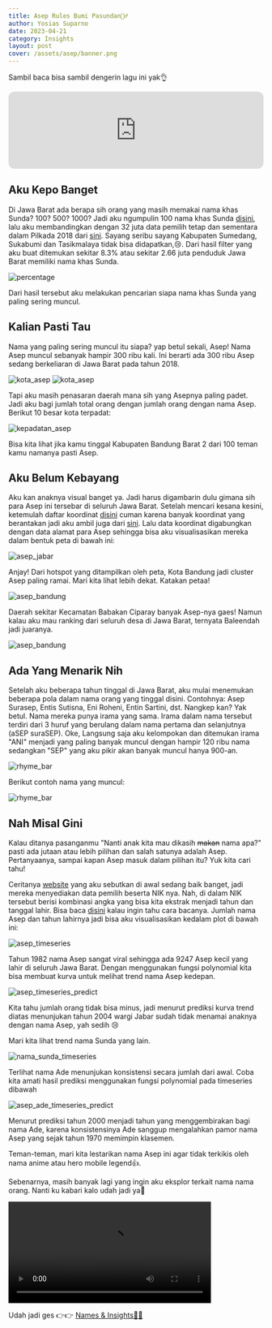 ```yaml
---
title: Asep Rules Bumi Pasundan🙆‍♂️
author: Yosias Suparno
date: 2023-04-21
category: Insights
layout: post
cover: /assets/asep/banner.png
---
```


Sambil baca bisa sambil dengerin lagu ini yak👌

<iframe style="border-radius:12px" src="https://open.spotify.com/embed/track/6Mtm1xsfggzN4ZSWe0d78L?utm_source=generator" width="100%" height="152" frameBorder="0" allowfullscreen="" allow="autoplay; clipboard-write; encrypted-media; fullscreen; picture-in-picture" loading="lazy"></iframe>


## Aku Kepo Banget
Di Jawa Barat ada berapa sih orang yang masih memakai nama khas Sunda? 100? 500? 1000?
Jadi aku ngumpulin 100 nama khas Sunda [disini](https://github.com/yosiasm/names_and_insights/blob/main/daftar_nama_sunda.csv), lalu aku membandingkan dengan 32 juta data pemilih tetap dan sementara dalam Pilkada 2018 dari [sini](https://datapemilu.kpu.go.id/pilkada2018). Sayang seribu sayang Kabupaten Sumedang, Sukabumi dan Tasikmalaya tidak bisa didapatkan,😢. Dari hasil filter yang aku buat ditemukan sekitar 8.3% atau sekitar 2.66 juta penduduk Jawa Barat memiliki nama khas Sunda.

![percentage](/assets/asep/count.png)

Dari hasil tersebut aku melakukan pencarian siapa nama khas Sunda yang paling sering muncul.

## Kalian Pasti Tau
Nama yang paling sering muncul itu siapa? yap betul sekali, Asep! Nama Asep muncul sebanyak hampir 300 ribu kali. Ini berarti ada 300 ribu Asep sedang berkeliaran di Jawa Barat pada tahun 2018.

![kota_asep](/assets/asep/sunda_first_row.png)
![kota_asep](/assets/asep/sunda_second_row.png)

Tapi aku masih penasaran daerah mana sih yang Asepnya paling padet. Jadi aku bagi jumlah total orang dengan jumlah orang dengan nama Asep. Berikut 10 besar kota terpadat:

![kepadatan_asep](/assets/asep/sunda_asep_density.png)

Bisa kita lihat jika kamu tinggal Kabupaten Bandung Barat 2 dari 100 teman kamu namanya pasti Asep.

## Aku Belum Kebayang
Aku kan anaknya visual banget ya. Jadi harus digambarin dulu gimana sih para Asep ini tersebar di seluruh Jawa Barat. Setelah mencari kesana kesini, ketemulah daftar koordinat [disini](https://opendata.jabarprov.go.id/id/dataset/daftar-titik-koordinat-desa-berdasarkan-desakelurahan-di-jawa-barat) cuman karena banyak koordinat yang berantakan jadi aku ambil juga dari [sini](https://www.gps-coordinates.net/). Lalu data koordinat digabungkan dengan data alamat para Asep sehingga bisa aku visualisasikan mereka dalam bentuk peta di bawah ini:

![asep_jabar](/assets/asep/jabar_asep_map.png)

Anjay! Dari hotspot yang ditampilkan oleh peta, Kota Bandung jadi cluster Asep paling ramai. Mari kita lihat lebih dekat. Katakan petaa!

![asep_bandung](/assets/asep/bandung_asep_map.png)

Daerah sekitar Kecamatan Babakan Ciparay banyak Asep-nya gaes! Namun kalau aku mau ranking dari seluruh desa di Jawa Barat, ternyata Baleendah jadi juaranya.

![asep_bandung](/assets/asep/desa_asep.png)

## Ada Yang Menarik Nih
Setelah aku beberapa tahun tinggal di Jawa Barat, aku mulai menemukan beberapa pola dalam nama orang yang tinggal disini. Contohnya: Asep Surasep, Entis Sutisna, Eni Roheni, Entin Sartini, dst. Nangkep kan? Yak betul. Nama mereka punya irama yang sama. Irama dalam nama tersebut terdiri dari 3 huruf yang berulang dalam nama pertama dan selanjutnya (aSEP suraSEP). Oke, Langsung saja aku kelompokan dan ditemukan irama "ANI" menjadi yang paling banyak muncul dengan hampir 120 ribu nama sedangkan "SEP" yang aku pikir akan banyak muncul hanya 900-an.

![rhyme_bar](/assets/asep/rhyme_bar.png)

Berikut contoh nama yang muncul:

![rhyme_bar](/assets/asep/rhyme_table.png)


## Nah Misal Gini
Kalau ditanya pasanganmu "Nanti anak kita mau dikasih ~~makan~~ nama apa?" pasti ada jutaan atau lebih pilihan dan salah satunya adalah Asep. Pertanyaanya, sampai kapan Asep masuk dalam pilihan itu? Yuk kita cari tahu!

Ceritanya [website](https://datapemilu.kpu.go.id/pilkada2018) yang aku sebutkan di awal sedang baik banget, jadi mereka menyediakan data pemilih beserta NIK nya. Nah, di dalam NIK tersebut berisi kombinasi angka yang bisa kita ekstrak menjadi tahun dan tanggal lahir. Bisa baca [disini](https://dispenduk.mojokertokota.go.id/home/berita/Arti-kode-angka-dalam-NIK-E-KTP) kalau ingin tahu cara bacanya. Jumlah nama Asep dan tahun lahirnya jadi bisa aku visualisasikan kedalam plot di bawah ini:

![asep_timeseries](/assets/asep/asep_timeseries.png)

Tahun 1982 nama Asep sangat viral sehingga ada 9247 Asep kecil yang lahir di seluruh Jawa Barat.
Dengan menggunakan fungsi polynomial kita bisa membuat kurva untuk melihat trend nama Asep kedepan.

![asep_timeseries_predict](/assets/asep/asep_timeseries_predict.png)

Kita tahu jumlah orang tidak bisa minus, jadi menurut prediksi kurva trend diatas menunjukan tahun 2004 wargi Jabar sudah tidak menamai anaknya dengan nama Asep, yah sedih 😢

Mari kita lihat trend nama Sunda yang lain.

![nama_sunda_timeseries](/assets/asep/trend_sunda.png)

Terlihat nama Ade menunjukan konsistensi secara jumlah dari awal. Coba kita amati hasil prediksi menggunakan fungsi polynomial pada timeseries dibawah

![asep_ade_timeseries_predict](/assets/asep/predict_asep_ade.png)

Menurut prediksi tahun 2000 menjadi tahun yang menggembirakan bagi nama Ade, karena konsistensinya Ade sanggup mengalahkan pamor nama Asep yang sejak tahun 1970 memimpin klasemen.

Teman-teman, mari kita lestarikan nama Asep ini agar tidak terkikis oleh nama anime atau hero mobile legend👍.

Sebenarnya, masih banyak lagi yang ingin aku eksplor terkait nama nama orang. Nanti ku kabari kalo udah jadi ya👋

<div>
<video width="400" controls>
  <source src="/assets/asep/teletubbies.mp4" type="video/mp4">
  Your browser does not support HTML video.
</video>
</div>

Udah jadi ges 👉👉 [Names & Insights🕵️‍♂️](/insights/2023-07-10-name_exploration.html)
